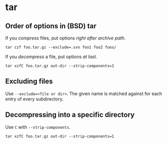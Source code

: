 # tar

## Order of options in (BSD) tar

If you _compress_ files, put options _right after archive path._

```
tar czf foo.tar.gz --exclude=.svn foo1 foo2 foos/
```

If you _decompress_ a file, put options _at last._

```
tar xzfC foo.tar.gz out-dir --strip-components=1
```

## Excluding files

Use `--exclude=<file or dir>`. The given name is matched against for each entry
of every subdirectory.

## Decompressing into a specific directory

Use `C` with `--strip-components`.

```
tar xzfC foo.tar.gz out-dir --strip-components=1
```
